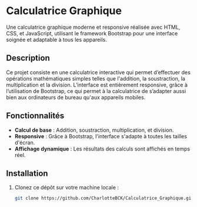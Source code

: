 # Calculatrice Graphique

Une calculatrice graphique moderne et responsive réalisée avec HTML, CSS, et JavaScript, utilisant le framework Bootstrap pour une interface soignée et adaptable à tous les appareils.

## Description

Ce projet consiste en une calculatrice interactive qui permet d’effectuer des opérations mathématiques simples telles que l'addition, la soustraction, la multiplication et la division. L’interface est entièrement responsive, grâce à l’utilisation de Bootstrap, ce qui permet à la calculatrice de s’adapter aussi bien aux ordinateurs de bureau qu'aux appareils mobiles.

## Fonctionnalités

- **Calcul de base** : Addition, soustraction, multiplication, et division.
- **Responsive** : Grâce à Bootstrap, l'interface s'adapte à toutes les tailles d'écran.
- **Affichage dynamique** : Les résultats des calculs sont affichés en temps réel.

## Installation

1. Clonez ce dépôt sur votre machine locale :

   ```bash
   git clone https://github.com/CharlotteBCK/Calculatrice_Graphique.git
